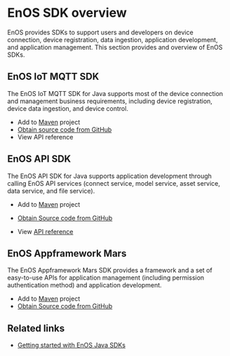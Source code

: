 # EnOS SDK overview

EnOS provides SDKs to support users and developers on device connection, device registration, data ingestion, application development, and application management. This section provides and overview of EnOS SDKs. 

## EnOS IoT MQTT SDK

The EnOS IoT MQTT SDK for Java supports most of the device connection and management business requirements, including device registration, device data ingestion, and device control.

- Add to [Maven](https://mvnrepository.com/artifact/com.envisioniot/enos-mqtt/1.0.3) project
- [Obtain source code from GitHub](https://github.com/EnvisionIot/enos-mqtt-java-sdk)
- View API reference

## EnOS API SDK

The EnOS API SDK for Java supports application development through calling EnOS API services (connect service, model service, asset service, data service, and file service). 

- Add to [Maven](https://mvnrepository.com/artifact/com.envisioniot/enos-api-sdk/0.0.2) project
- [Obtain Source code from GitHub](https://github.com/EnvisionIot/enos-api-java-sdk)

- View [API reference](gettingstarted_api)

## EnOS Appframework Mars

The EnOS Appframework Mars SDK provides a framework and a set of easy-to-use APIs for application management (including permission authentication method) and application development.

- Add to [Maven](https://mvnrepository.com/artifact/com.envisioniot/enos-appframework-mars/0.1.0) project
- [Obtain Source code from GitHub]()

## Related links

- [Getting started with EnOS Java SDKs](gettingstarted_sdk)

